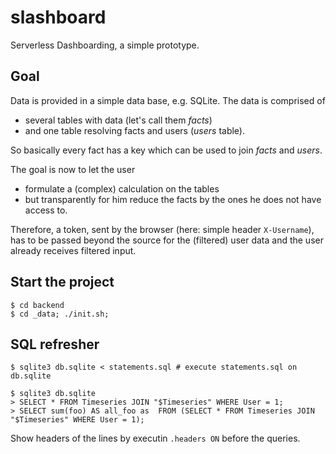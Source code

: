 # slashboard

Serverless Dashboarding, a simple prototype.

## Goal

Data is provided in a simple data base, e.g. SQLite. The data is comprised of

* several tables with data (let's call them *facts*)
* and one table resolving facts and users (*users* table).

So basically every fact has a key which can be used to join *facts* and *users*.

The goal is now to let the user

* formulate a (complex) calculation on the tables
* but transparently for him reduce the facts by the ones he does not have access to.

Therefore, a token, sent by the browser (here: simple header `X-Username`), has to be passed beyond the source for the (filtered) user data and the user already receives filtered input.

## Start the project

```
$ cd backend
$ cd _data; ./init.sh;

```

## SQL refresher

```
$ sqlite3 db.sqlite < statements.sql # execute statements.sql on db.sqlite
```

```
$ sqlite3 db.sqlite
> SELECT * FROM Timeseries JOIN "$Timeseries" WHERE User = 1;
> SELECT sum(foo) AS all_foo as  FROM (SELECT * FROM Timeseries JOIN "$Timeseries" WHERE User = 1);
```

Show headers of the lines by executin `.headers ON` before the queries.